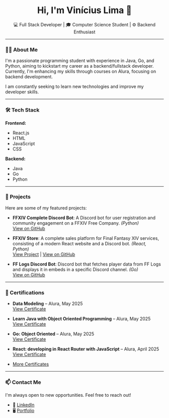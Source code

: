 <h1 align="center">Hi, I'm Vinícius Lima 👋</h1>

<p align="center">
  💻 Full Stack Developer | 🎓 Computer Science Student | ⚙️ Backend Enthusiast
</p>

---

### 🧑‍💻 About Me

I'm a passionate programming student with experience in Java, Go, and Python, aiming to kickstart my career as a backend/fullstack developer. Currently, I'm enhancing my skills through courses on Alura, focusing on backend development.

I am constantly seeking to learn new technologies and improve my developer skills.

---

### 🛠️ Tech Stack

**Frontend:**

- React.js
- HTML
- JavaScript
- CSS

**Backend:**

- Java
- Go
- Python

---

### 🚀 Projects

Here are some of my featured projects:

- **FFXIV Complete Discord Bot**: A Discord bot for user registration and community engagement on a FFXIV Free Company. *(Python)*  
  [View on GitHub](https://github.com/n0way02/ffxiv_discord_bot)

- **FFXIV Store**: A complete sales platform for Final Fantasy XIV services, consisting of a modern React website and a Discord bot. *(React, Python)*  
  [View Project](https://www.ffxivstore.store) | [View on GitHub](https://github.com/n0way02/ffxivstore/)

- **FF Logs Discord Bot**: Discord bot that fetches player data from FF Logs and displays it in embeds in a specific Discord channel. *(Go)*  
  [View on GitHub](https://github.com/n0way02/fflogs-bot)

---

### 📜 Certifications

- **Data Modeling** – Alura, May 2025  
  [View Certificate](https://cursos.alura.com.br/user/vinilimab/degree-modelagem-dados-800115/certificate?lang=en)

- **Learn Java with Object Oriented Programming** – Alura, May 2025  
  [View Certificate](https://cursos.alura.com.br/user/vinilimab/degree-java-568827/certificate?lang=en)

- **Go: Object Oriented** – Alura, May 2025  
  [View Certificate](https://cursos.alura.com.br/user/vinilimab/course/go-lang-oo/certificate?lang=en)

- **React: developing in React Router with JavaScript** – Alura, April 2025  
  [View Certificate](https://cursos.alura.com.br/user/vinilimab/course/React-desenvolvendo-react-router-javaScript/certificate?lang=en)

- [More Certificates](https://vinicius-portifolio.online/#certificates)

---

### 📫 Contact Me

I'm always open to new opportunities. Feel free to reach out!

- 💼 [LinkedIn](https://www.linkedin.com/in/vin%C3%ADcius-de-lima-barbosa-18b74a210/)
- 🖥️ [Portfolio](https://vinicius-portifolio.online/)
